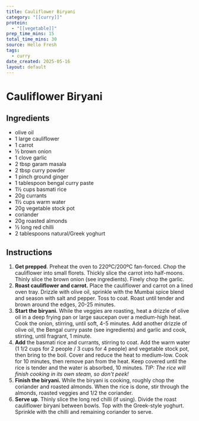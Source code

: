 ```yaml
---
title: Cauliflower Biryani
category: "[[curry]]"
protein:
  - "[[vegetable]]"
prep_time_mins: 15
total_time_mins: 30
source: Hello Fresh
tags:
  - curry
date_created: 2025-05-16
layout: default
---
```


# Cauliflower Biryani

## Ingredients

- olive oil
- 1 large cauliflower
- 1 carrot
- ½ brown onion
- 1 clove garlic
- 2 tbsp garam masala 
- 2 tbsp curry powder 
- 1 pinch ground ginger
- 1 tablespoon bengal curry paste
- 1½ cups basmati rice
- 20g currants
- 1½ cups warm water
- 20g vegetable stock pot
- coriander
- 20g roasted almonds
- ½ long red chilli
- 2 tablespoons natural/Greek yoghurt

## Instructions

1. **Get prepped**. Preheat the oven to 220ºC/200ºC fan-forced. Chop the cauliflower into small florets. Thickly slice the carrot into half-moons. Thinly slice the brown onion (see ingredients). Finely chop the garlic.
2. **Roast cauliflower and carrot.** Place the cauliflower and carrot on a lined oven tray. Drizzle with olive oil, sprinkle with the Mumbai spice blend and season with salt and pepper. Toss to coat. Roast until tender and brown around the edges, 20-25 minutes.  
3. **Start the biryani.** While the veggies are roasting, heat a drizzle of olive oil in a deep frying pan or large saucepan over a medium-high heat. Cook the onion, stirring, until soft, 4-5 minutes. Add another drizzle of olive oil, the Bengal curry paste (see ingredients) and garlic and cook, stirring, until fragrant, 1 minute.  
4. **Add** the basmati rice and currants, stirring to coat. Add the warm water (1 1/2 cups for 2 people / 3 cups for 4 people) and vegetable stock pot, then bring to the boil. Cover and reduce the heat to medium-low. Cook for 10 minutes, then remove pan from the heat. Keep covered until the rice is tender and the water is absorbed, 10 minutes.  *TIP: The rice will finish cooking in its own steam, so don't peek!*  
5. **Finish the biryani.** While the biryani is cooking, roughly chop the coriander and roasted almonds. When the rice is done, stir through the almonds, roasted veggies and 1/2 the coriander. 
6. **Serve up**. Thinly slice the long red chilli (if using). Divide the roast cauliflower biryani between bowls. Top with the Greek-style yoghurt. Sprinkle with the chilli and remaining coriander to serve.

